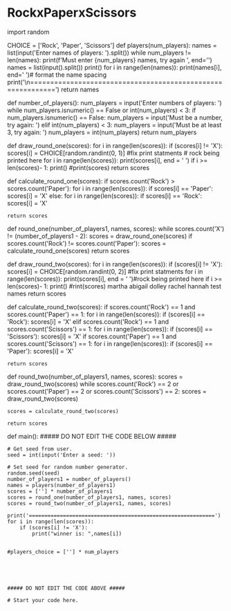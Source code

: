 # RockxPaperxScissors
import random  

CHOICE = ['Rock', 'Paper', 'Scissors']
def players(num_players):
    names = list(input('Enter names of players: ').split())
    while num_players != len(names):
        print(f'Must enter {num_players} names, try again ', end='')
        names = list(input().split())
        print()
    for i in range(len(names)):
        print(names[i], end=' ')# format the name spacing
    print('\n============================================================')
    return names

def number_of_players():
    num_players = input('Enter numbers of players: ')
    while num_players.isnumeric() == False or int(num_players) < 3:
        if num_players.isnumeric() == False:
            num_players = input('Must be a number, try again: ')
        elif int(num_players) < 3:
            num_players = input('Must be at least 3, try again: ')
    num_players = int(num_players)
    return num_players

def draw_round_one(scores):
    for i in range(len(scores)):
        if (scores[i] != 'X'):
            scores[i] = CHOICE[random.randint(0, 1)]
#fix print statments
    # rock being printed here
    for i in range(len(scores)):
        print(scores[i], end = ' ')
        if i >= len(scores)- 1:
            print()
    #print(scores)
    return scores

def calculate_round_one(scores):
    if scores.count('Rock') > scores.count('Paper'):
        for i in range(len(scores)):
            if scores[i] == 'Paper':
                scores[i] = 'X'
    else:
        for i in range(len(scores)):
            if scores[i] == 'Rock':
                scores[i] = 'X'

    return scores


def round_one(number_of_players1, names, scores):
    while scores.count('X') != (number_of_players1 - 2):
        scores = draw_round_one(scores)
        if scores.count('Rock') != scores.count('Paper'):
            scores = calculate_round_one(scores)
    return scores

def draw_round_two(scores):
    for i in range(len(scores)):
        if (scores[i] != 'X'):
            scores[i] = CHOICE[random.randint(0, 2)]
#fix print statments
    for i in range(len(scores)):
        print(scores[i], end = ' ')#rock being printed here
        if i >= len(scores)- 1:
            print()
    #rint(scores) martha abigail dolley rachel hannah test names
    return scores

def calculate_round_two(scores):
    if scores.count('Rock') == 1 and scores.count('Paper') == 1:
        for i in range(len(scores)):
            if (scores[i] == 'Rock'):
                scores[i] = 'X'
    elif scores.count('Rock') == 1 and scores.count('Scissors') == 1:
        for i in range(len(scores)):
            if (scores[i] == 'Scissors'):
                scores[i] = 'X'
    if scores.count('Paper') == 1 and scores.count('Scissors') == 1:
        for i in range(len(scores)):
            if (scores[i] == 'Paper'):
                scores[i] = 'X'

    return scores

def round_two(number_of_players1, names, scores):
    scores = draw_round_two(scores)
    while scores.count('Rock') == 2 or scores.count('Paper') == 2 or scores.count('Scissors') == 2:
        scores = draw_round_two(scores)

    scores = calculate_round_two(scores)

    return scores

def main():
    ##### DO NOT EDIT THE CODE BELOW #####

    # Get seed from user.
    seed = int(input('Enter a seed: '))

    # Set seed for random number generator.
    random.seed(seed)
    number_of_players1 = number_of_players()
    names = players(number_of_players1)
    scores = [''] * number_of_players1
    scores = round_one(number_of_players1, names, scores)
    scores = round_two(number_of_players1, names, scores)

    print('============================================================')
    for i in range(len(scores)):
        if (scores[i] != 'X'):
            print("winner is: ",names[i])


    #players_choice = [''] * num_players





    ##### DO NOT EDIT THE CODE ABOVE #####

    # Start your code here.

